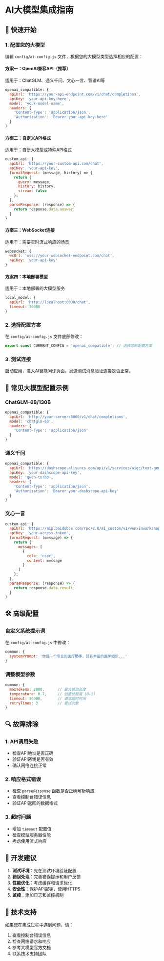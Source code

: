 # AI大模型集成指南

## 🚀 快速开始

### 1. 配置您的大模型

编辑 `config/ai-config.js` 文件，根据您的大模型类型选择相应的配置：

#### 方案一：OpenAI兼容API（推荐）
适用于：ChatGLM、通义千问、文心一言、智谱AI等

```javascript
openai_compatible: {
  apiUrl: 'https://your-api-endpoint.com/v1/chat/completions',
  apiKey: 'your-api-key-here',
  model: 'your-model-name',
  headers: {
    'Content-Type': 'application/json',
    'Authorization': 'Bearer your-api-key-here'
  }
}
```

#### 方案二：自定义API格式
适用于：自研大模型或特殊API格式

```javascript
custom_api: {
  apiUrl: 'https://your-custom-api.com/chat',
  apiKey: 'your-api-key',
  formatRequest: (message, history) => {
    return {
      query: message,
      history: history,
      stream: false
    };
  },
  parseResponse: (response) => {
    return response.data.answer;
  }
}
```

#### 方案三：WebSocket连接
适用于：需要实时流式响应的场景

```javascript
websocket: {
  wsUrl: 'wss://your-websocket-endpoint.com/chat',
  apiKey: 'your-api-key'
}
```

#### 方案四：本地部署模型
适用于：本地部署的大模型服务

```javascript
local_model: {
  apiUrl: 'http://localhost:8000/chat',
  timeout: 30000
}
```

### 2. 选择配置方案

在 `config/ai-config.js` 文件底部修改：

```javascript
export const CURRENT_CONFIG = 'openai_compatible'; // 选择您的配置方案
```

### 3. 测试连接

启动应用，进入AI智能问诊页面，发送测试消息验证连接是否正常。

## 🔧 常见大模型配置示例

### ChatGLM-6B/130B
```javascript
openai_compatible: {
  apiUrl: 'http://your-server:8000/v1/chat/completions',
  model: 'chatglm-6b',
  headers: {
    'Content-Type': 'application/json'
  }
}
```

### 通义千问
```javascript
openai_compatible: {
  apiUrl: 'https://dashscope.aliyuncs.com/api/v1/services/aigc/text-generation/generation',
  apiKey: 'your-dashscope-api-key',
  model: 'qwen-turbo',
  headers: {
    'Content-Type': 'application/json',
    'Authorization': 'Bearer your-dashscope-api-key'
  }
}
```

### 文心一言
```javascript
custom_api: {
  apiUrl: 'https://aip.baidubce.com/rpc/2.0/ai_custom/v1/wenxinworkshop/chat/completions',
  apiKey: 'your-access-token',
  formatRequest: (message) => {
    return {
      messages: [
        {
          role: 'user',
          content: message
        }
      ]
    };
  },
  parseResponse: (response) => {
    return response.data.result;
  }
}
```

## 🛠️ 高级配置

### 自定义系统提示词
在 `config/ai-config.js` 中修改：

```javascript
common: {
  systemPrompt: '你是一个专业的医疗助手，具有丰富的医学知识...'
}
```

### 调整模型参数
```javascript
common: {
  maxTokens: 2000,      // 最大输出长度
  temperature: 0.7,     // 创造性程度 (0-1)
  timeout: 30000,       // 请求超时时间
  retryTimes: 3         // 重试次数
}
```

## 🔍 故障排除

### 1. API调用失败
- 检查API地址是否正确
- 验证API密钥是否有效
- 确认网络连接正常

### 2. 响应格式错误
- 检查 `parseResponse` 函数是否正确解析响应
- 查看控制台错误信息
- 验证API返回的数据格式

### 3. 超时问题
- 增加 `timeout` 配置值
- 检查模型服务器性能
- 考虑使用流式响应

## 📝 开发建议

1. **测试环境**：先在测试环境验证配置
2. **错误处理**：完善错误提示和用户反馈
3. **性能优化**：考虑缓存和请求优化
4. **安全性**：保护API密钥，使用HTTPS
5. **监控**：添加日志和监控机制

## 🤝 技术支持

如果您在集成过程中遇到问题，请：
1. 查看控制台错误信息
2. 检查网络请求和响应
3. 参考大模型官方文档
4. 联系技术支持团队
